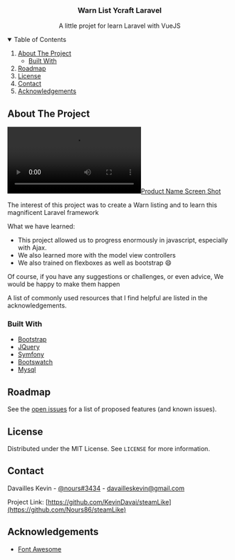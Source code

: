 <!-- PROJECT LOGO -->
<br />
<p align="center">

  <h3 align="center">Warn List Ycraft Laravel</h3>

  <p align="center">
   A little projet for learn Laravel with VueJS
  </p>
</p>



<!-- TABLE OF CONTENTS -->
<details open="open">
  <summary>Table of Contents</summary>
  <ol>
    <li>
      <a href="#about-the-project">About The Project</a>
      <ul>
        <li><a href="#built-with">Built With</a></li>
      </ul>
    </li>
    <li><a href="#roadmap">Roadmap</a></li>
    <li><a href="#license">License</a></li>
    <li><a href="#contact">Contact</a></li>
    <li><a href="#acknowledgements">Acknowledgements</a></li>
  </ol>
</details>



<!-- ABOUT THE PROJECT -->
## About The Project

[![Product Name Screen Shot][product-screenshot]](https://thumbs.gfycat.com/WaryBonyCougar-mobile.mp4)

The interest of this project was to create a Warn listing and to learn this magnificent Laravel framework

What we have learned:
* This project allowed us to progress enormously in javascript, especially with Ajax.
* We also learned more with the model view controllers
* We also trained on flexboxes as well as bootstrap 😄

Of course, if you have any suggestions or challenges, or even advice, We would be happy to make them happen

A list of commonly used resources that I find helpful are listed in the acknowledgements.

### Built With

* [Bootstrap](https://getbootstrap.com)
* [JQuery](https://jquery.com)
* [Symfony](https://symfony.com/)
* [Bootswatch](https://bootswatch.com/flatly/)
* [Mysql](https://www.mysql.com/fr/)


<!-- ROADMAP -->
## Roadmap

See the [open issues](https://github.com/Nours86/steamLike/issues) for a list of proposed features (and known issues).


<!-- LICENSE -->
## License

Distributed under the MIT License. See `LICENSE` for more information.



<!-- CONTACT -->
## Contact

Davailles Kevin - [@nours#3434](https://discord.gg) - davailleskevin@gmail.com

Project Link: [https://github.com/KevinDavai/steamLike](https://github.com/Nours86/steamLike)



<!-- ACKNOWLEDGEMENTS -->
## Acknowledgements
* [Font Awesome](https://fontawesome.com)





<!-- MARKDOWN S & IMAGES -->
<!-- https://www.markdownguide.org/basic-syntax/#reference-style-links -->
[contributors-shield]: https://img.shields.io/github/contributors/othneildrew/Best-README-Template.svg?style=for-the-badge
[contributors-url]: https://github.com/Nours86/steamLike/graphs/contributors
[forks-shield]: https://img.shields.io/github/forks/othneildrew/Best-README-Template.svg?style=for-the-badge
[forks-url]: https://github.com/Nours86/steamLike/network/members
[stars-shield]: https://img.shields.io/github/stars/othneildrew/Best-README-Template.svg?style=for-the-badge
[stars-url]: https://github.com/Nours86/steamLike/stargazers
[issues-shield]: https://img.shields.io/github/issues/othneildrew/Best-README-Template.svg?style=for-the-badge
[issues-url]: https://github.com/Nours86/steamLike/issues
[license-shield]: https://img.shields.io/github/license/othneildrew/Best-README-Template.svg?style=for-the-badge
[license-url]: https://github.com/othneildrew/Best-README-Template/blob/master/LICENSE.txt
[product-screenshot]: https://thumbs.gfycat.com/WaryBonyCougar-mobile.mp4
